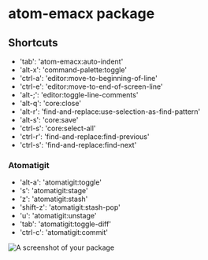 # atom-emacx package

## Shortcuts
* 'tab': 'atom-emacx:auto-indent'
* 'alt-x': 'command-palette:toggle'
* 'ctrl-a': 'editor:move-to-beginning-of-line'
* 'ctrl-e': 'editor:move-to-end-of-screen-line'
* 'alt-;': 'editor:toggle-line-comments'
* 'alt-q': 'core:close'
* 'alt-r': 'find-and-replace:use-selection-as-find-pattern'
* 'alt-s': 'core:save'
* 'ctrl-s': 'core:select-all'
* 'ctrl-r': 'find-and-replace:find-previous'
* 'ctrl-s': 'find-and-replace:find-next'

### Atomatigit
* 'alt-a': 'atomatigit:toggle'
* 's': 'atomatigit:stage'
* 'z': 'atomatigit:stash'
* 'shift-z': 'atomatigit:stash-pop'
* 'u': 'atomatigit:unstage'
* 'tab': 'atomatigit:toggle-diff'
* 'ctrl-c': 'atomatigit:commit'



![A screenshot of your package](https://f.cloud.github.com/assets/69169/2290250/c35d867a-a017-11e3-86be-cd7c5bf3ff9b.gif)
